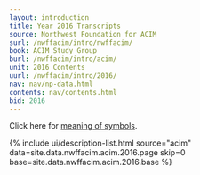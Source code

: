 ```yaml
---
layout: introduction
title: Year 2016 Transcripts
source: Northwest Foundation for ACIM
surl: /nwffacim/intro/nwffacim/
book: ACIM Study Group
burl: /nwffacim/intro/acim/
unit: 2016 Contents
uurl: /nwffacim/intro/2016/
nav: nav/np-data.html
contents: nav/contents.html
bid: 2016
---
```


<i class="fa fa-eye-slash"></i> Click here for [meaning of symbols](/about/symbols/).

{% include ui/description-list.html source="acim"
data=site.data.nwffacim.acim.2016.page skip=0
base=site.data.nwffacim.acim.2016.base %}

